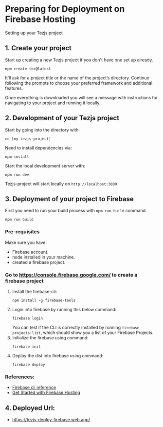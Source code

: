 
# Preparing for Deployment on Firebase Hosting
Setting up your Tezjs project

## 1. Create your project
Start up creating a new Tezjs project if you don't have one set up already.
```
npm create tez@latest
```

It’ll ask for a project title or the name of the project’s directory. Continue following the prompts to choose your preferred framework and additional features.

Once everything is downloaded you will see a message with instructions for navigating to your project and running it locally.

## 2. Development of your Tezjs project

Start by going into the directory with:
```
cd [my tezjs-project]
```

Need to install dependencies via:
```
npm install
```

Start the local development server with:
```
npm run dev
```

Tezjs-project will start locally on `http://localhost:3000`

## 3. Deployment of your project to Firebase
First you need to run your build process with `npm run build` command.
```
npm run build
```

### Pre-requisites
Make sure you have:
  - Firebase account.
  - node installed in your machine.
  - created a firebase project.

### Go to https://console.firebase.google.com/ to create a firebase project 
1. Install the firebase-cli:
   ```
   npm install -g firebase-tools
   ```
2. Login into firebase by running this below command:
   ```
   firebase login
   ```
    You can test if the CLI is correctly installed by running `firebase projects:list`, which should show you a list of your Firebase Projects.     
3. Initialize the firebase using command:
   ```
   firebase init
   ```
5. Deploy the dist into firebase using command:
   ```
   firebase deploy
   ```
###  References:
  - [Firebase cli reference](https://firebase.google.com/docs/cli)
  - [Get Started with Firebase Hosting](https://firebase.google.com/docs/hosting/quickstart)

## 4.  Deployed Url:
 - https://tezjs-deploy-firebase.web.app/
